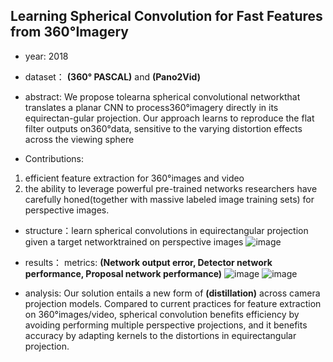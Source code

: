 ## Learning Spherical Convolution for Fast Features from 360°Imagery

- year: 2018

- dataset：  **(360° PASCAL)** and  **(Pano2Vid)** 

- abstract: We propose tolearna spherical convolutional networkthat translates a planar CNN to process360°imagery directly in its equirectan-gular projection. Our approach learns to reproduce the flat filter outputs on360°data, sensitive to the varying distortion effects across the viewing sphere
- Contributions:
 1) efficient feature extraction for 360°images and video
 2) the ability to leverage powerful pre-trained networks researchers have carefully honed(together with massive labeled image training sets) for perspective images. 

- structure：learn spherical convolutions in equirectangular projection given a target networktrained on perspective images
![image](https://github.com/VLISLAB/360-DL-Survey/blob/main/Images/leanring_sph_conv.png)
- results：
metrics: **(Network output error, Detector network performance, Proposal network performance)**
![image](https://github.com/VLISLAB/360-DL-Survey/blob/main/Images/sph_conv_detection.png)
![image](https://github.com/VLISLAB/360-DL-Survey/blob/main/Images/sph_conv_outputerror.png)


- analysis: Our solution entails a new form of **(distillation)** across camera projection models. Compared to current practices for feature extraction on 360°images/video, spherical convolution benefits efficiency by avoiding performing multiple perspective projections, and it benefits accuracy by adapting kernels to the distortions in equirectangular projection.
